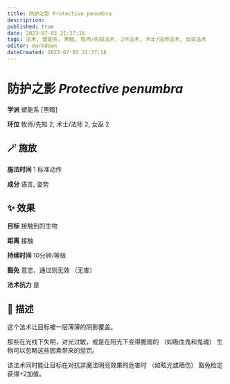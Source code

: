 ```yaml
---
title: 防护之影 Protective penumbra
description: 
published: true
date: 2023-07-03 21:37:18
tags: 法术, 塑能系, 黑暗, 牧师/先知法术, 2环法术, 术士/法师法术, 女巫法术
editor: markdown
dateCreated: 2023-07-03 21:37:18
---
```


# **防护之影** *Protective penumbra*

**学派** 塑能系 \[黑暗\] 

**环位** 牧师/先知 2, 术士/法师 2, 女巫 2

## 🪄 施放

**施法时间** 1 标准动作

**成分** 语言, 姿势

## ✨ 效果 

**目标** 接触到的生物 

**距离** 接触  

**持续时间** 10分钟/等级 

**豁免** 意志，通过则无效 （无害）

**法术抗力** 是

## 📖 描述

这个法术让目标被一层薄薄的阴影覆盖。

那些在光线下失明，对光过敏，或是在阳光下变得脆弱的 （如吸血鬼和鬼魂） 生物可以忽略这些因素带来的惩罚。

该法术同时能让目标在对抗非魔法明亮效果的危害时 （如眩光或晒伤） 豁免检定获得+2加值。
    